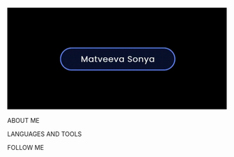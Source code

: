 ![Header](https://github.com/matveysofie/matveysofie/blob/main/assets/HEADER.gif)

ABOUT ME

LANGUAGES AND TOOLS

FOLLOW ME